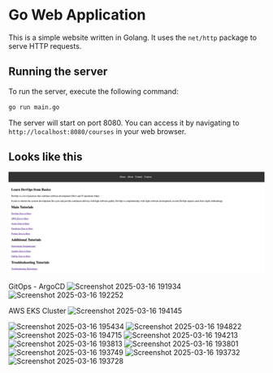 # Go Web Application

This is a simple website written in Golang. It uses the `net/http` package to serve HTTP requests.

## Running the server

To run the server, execute the following command:

```bash
go run main.go
```

The server will start on port 8080. You can access it by navigating to `http://localhost:8080/courses` in your web browser.

## Looks like this

![Website](static/images/golang-website.png)

GitOps - ArgoCD
![Screenshot 2025-03-16 191934](https://github.com/user-attachments/assets/3e66704b-4561-494b-b931-9cd34e0dbbbd)
![Screenshot 2025-03-16 192252](https://github.com/user-attachments/assets/60046388-c642-4869-ba41-50b6b2b900b2)

AWS EKS Cluster
![Screenshot 2025-03-16 194145](https://github.com/user-attachments/assets/87081280-a3a3-43f3-ad29-cf6e6583786b)

![Screenshot 2025-03-16 195434](https://github.com/user-attachments/assets/b10ee6db-f4b9-4ef7-9d06-bd73a2964bda)
![Screenshot 2025-03-16 194822](https://github.com/user-attachments/assets/baeb0575-8b2c-40b5-bd97-0539bfdc8da5)
![Screenshot 2025-03-16 194715](https://github.com/user-attachments/assets/b0ed24d7-b433-4310-be9f-0eec839e8af7)
![Screenshot 2025-03-16 194213](https://github.com/user-attachments/assets/036b5056-0330-4094-9fc7-7387a1fdd2b0)
![Screenshot 2025-03-16 193813](https://github.com/user-attachments/assets/36d04f37-59e6-46e7-b45c-f034be169d36)
![Screenshot 2025-03-16 193801](https://github.com/user-attachments/assets/3cfced16-34d6-4349-8203-2979ccd7f5e4)
![Screenshot 2025-03-16 193749](https://github.com/user-attachments/assets/87568962-bcf6-4398-95ae-0b0c09e5a6ae)
![Screenshot 2025-03-16 193732](https://github.com/user-attachments/assets/f8e243b3-a7c2-4ee6-bd9b-e2eb8c20eb19)
![Screenshot 2025-03-16 193728](https://github.com/user-attachments/assets/12d3ae37-3161-4384-b0d5-950125d37f0b)
